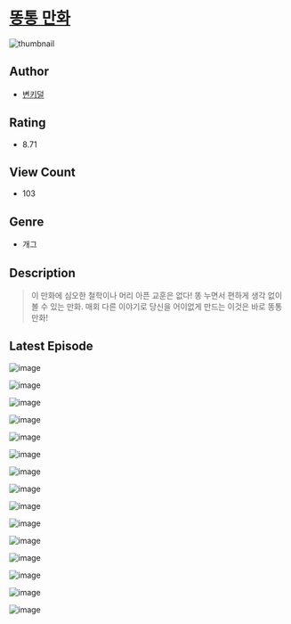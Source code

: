 # [똥통 만화](https://comic.naver.com/challenge/list?titleId=810730)
![thumbnail](https://image-comic.pstatic.net/user_contents_data/challenge_comic/2023/05/24/239524/upload_7292283702622839603_480x623.jpeg)

## Author
- [변키덜](https://comic.naver.com/artistTitle?id=239524)

## Rating
- 8.71

## View Count
- 103

## Genre
- 개그

## Description
> 이 만화에 심오한 철학이나 머리 아픈 교훈은 없다! 똥 누면서 편하게 생각 없이 볼 수 있는 만화. 매회 다른 이야기로 당신을 어이없게 만드는 이것은 바로 똥통 만화!


## Latest Episode
![image](https://image-comic.pstatic.net/user_contents_data/challenge_comic/2023/05/24/239524/upload_4123384324096669030.jpeg)

![image](https://image-comic.pstatic.net/user_contents_data/challenge_comic/2023/05/24/239524/upload_3978755883070153016.jpeg)

![image](https://image-comic.pstatic.net/user_contents_data/challenge_comic/2023/05/24/239524/upload_3906372640380576564.jpeg)

![image](https://image-comic.pstatic.net/user_contents_data/challenge_comic/2023/05/24/239524/upload_3702857625054032179.jpeg)

![image](https://image-comic.pstatic.net/user_contents_data/challenge_comic/2023/05/24/239524/upload_4049127909438404660.jpeg)

![image](https://image-comic.pstatic.net/user_contents_data/challenge_comic/2023/05/24/239524/upload_7219609073000603955.jpeg)

![image](https://image-comic.pstatic.net/user_contents_data/challenge_comic/2023/05/24/239524/upload_3905856965034915377.jpeg)

![image](https://image-comic.pstatic.net/user_contents_data/challenge_comic/2023/05/24/239524/upload_7293077550068687713.jpeg)

![image](https://image-comic.pstatic.net/user_contents_data/challenge_comic/2023/05/24/239524/upload_3774969083118825529.jpeg)

![image](https://image-comic.pstatic.net/user_contents_data/challenge_comic/2023/05/24/239524/upload_7162241151039333733.jpeg)

![image](https://image-comic.pstatic.net/user_contents_data/challenge_comic/2023/05/24/239524/upload_3978708586937268274.jpeg)

![image](https://image-comic.pstatic.net/user_contents_data/challenge_comic/2023/05/24/239524/upload_3979271357307643184.jpeg)

![image](https://image-comic.pstatic.net/user_contents_data/challenge_comic/2023/05/24/239524/upload_3833520077880386150.jpeg)

![image](https://image-comic.pstatic.net/user_contents_data/challenge_comic/2023/05/24/239524/upload_3833462920573182777.jpeg)

![image](https://image-comic.pstatic.net/user_contents_data/challenge_comic/2023/05/24/239524/upload_7149576976093885542.jpeg)
